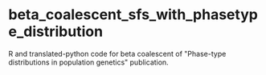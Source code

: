# beta_coalescent_sfs_with_phasetype_distribution

R and translated-python code for beta coalescent of "Phase-type distributions in population genetics" publication.
